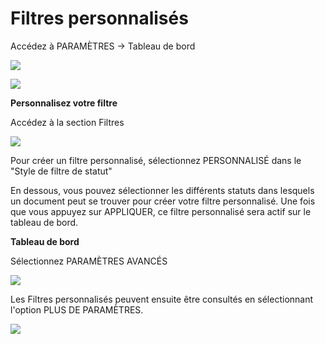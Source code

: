 # Filtres personnalisés

Accédez à PARAMÈTRES → Tableau de bord

![](https://lh7-us.googleusercontent.com/Umkm01cQlm0cHDj7fFtPKCEqXcwB0l-vTBUt68v5IyNruzkxRHbqwqfU9PvvsdpKJxq1SA2YVQW9DPmt30dbEMq87ZkIvpsvGl-YltMAo8k0S4D8NCQ2uuTv7aGnpuPXU3JhtOHnNoXFDfL0MNI4exc)

![](https://lh7-us.googleusercontent.com/q2frPTJ74a2SgSFOB5JBUXgpQ0mk62I6piZL0Lz0T\_LuJqx1XmRs6il99mInCjvfNdz6FgdxDmUE4gONmiEydB2PXxvhw73toOUa0dK1GQftZGk2LRDoFRlqNvTfhj5K9cZHhWcWktpfXv5LaHfIy24)

**Personnalisez votre filtre**

Accédez à la section Filtres

![](https://lh7-us.googleusercontent.com/aEOmeKPrkuBe0aSRJKDi5QZ1UBaTjuq0xdfRkJWv78k6XZ42QKYccjaTRXVjrNPmn86-vTeKSNWmWuReYvn-ieD3A6aMoi\_sVKTKSKMy992Dz-YXVmOSIHRsTTHeU50b4nwyLbwVWlG9F\_3D6fO-GPU)

Pour créer un filtre personnalisé, sélectionnez PERSONNALISÉ dans le "Style de filtre de statut"

En dessous, vous pouvez sélectionner les différents statuts dans lesquels un document peut se trouver pour créer votre filtre personnalisé. Une fois que vous appuyez sur APPLIQUER, ce filtre personnalisé sera actif sur le tableau de bord.

**Tableau de bord**

Sélectionnez PARAMÈTRES AVANCÉS

![](https://lh7-us.googleusercontent.com/ORDZuJttHObIzK1BTo-r6rxM1nvU7ChKXcLrZbLKmy5NL5NBWC6CWt3NmIFpjSFGsxBKltta-\_nlmDwHOfjgZVF3FeDcryyv4QtN2cgA6FktJOSG1aU3lfPuxD78PkPOsDG4-OEwTEW73QCCCw4vDtw)

Les Filtres personnalisés peuvent ensuite être consultés en sélectionnant l'option PLUS DE PARAMÈTRES.

![](https://lh7-us.googleusercontent.com/L1QNlzUWbWmz4EzRZ5MBk\_WYV\_lUtghtN4QbvLL04r8CpTZebadNSRwgeRJX4KlB7JMPNOP0lgZUohJ5JZOMYaFt6zz91-sRv1PD4LXt0e3ayf7997FDhxNPLLZJx6-1ni3BXVNsTB2Gd8wx8dCphSI)
